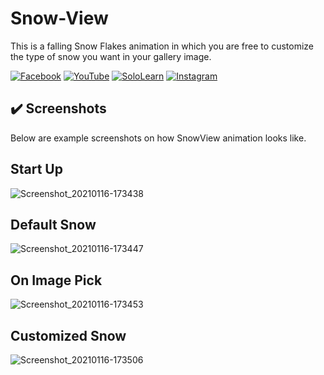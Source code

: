 # Snow-View
This is a falling Snow Flakes animation in which you are free to customize the type of snow you want in your gallery image.

[![Facebook](https://img.shields.io/badge/facebook-%231877F2.svg?&style=for-the-badge&logo=facebook&logoColor=white)](https://www.facebook.com/rovie.programmer15) 
[![YouTube](https://img.shields.io/badge/youtube-%23FF0000.svg?&style=for-the-badge&logo=youtube&logoColor=white)](https://www.youtube.com/c/RovieFrancisco15)
[![SoloLearn](https://img.shields.io/badge/sololearn-%8088FF88.svg?&style=for-the-badge&logo=sololearn&logoColor=white)](https://www.sololearn.com/Profile/7001002/?ref=app)
[![Instagram](https://img.shields.io/badge/instagram-%23e4405f.svg?&style=for-the-badge&logo=instagram&logoColor=white)](https://www.instagram.com/franz0515)

## :heavy_check_mark: Screenshots
Below are example screenshots on how SnowView animation looks like.

## Start Up
![Screenshot_20210116-173438](https://user-images.githubusercontent.com/40444648/104808739-37e84280-5823-11eb-8a19-7af717994a34.png)

## Default Snow
![Screenshot_20210116-173447](https://user-images.githubusercontent.com/40444648/104808758-4afb1280-5823-11eb-974f-5a6cc5fdc352.png)

## On Image Pick
![Screenshot_20210116-173453](https://user-images.githubusercontent.com/40444648/104808769-5bab8880-5823-11eb-85b8-44e9914bfe48.png)

## Customized Snow
![Screenshot_20210116-173506](https://user-images.githubusercontent.com/40444648/104808775-69f9a480-5823-11eb-984f-0325486a9f24.png)
